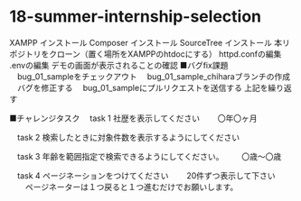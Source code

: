 # 18-summer-internship-selection
XAMPP インストール
Composer インストール
SourceTree インストール
本リポジトリをクローン（置く場所をXAMPPのhtdocにする）
httpd.confの編集
.envの編集
デモの画面が表示されることの確認
■バグfix課題
　bug_01_sampleをチェックアウト
　bug_01_sample_chiharaブランチの作成
　バグを修正する
　bug_01_sampleにプルリクエストを送信する
 上記を繰り返す

■チャレンジタスク
　task 1 社歴を表示してください
　　〇年〇ヶ月

　task 2 検索したときに対象件数を表示するようにしてください
　

　task 3 年齢を範囲指定で検索できるようにしてください。
　　〇歳～〇歳

　task 4 ページネーションをつけてください
　　20件ずつ表示して下さい
　　ページネーターは１つ戻ると１つ進むだけでお願いします。





